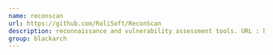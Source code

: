 ```yaml
---
name: reconscan
url: https://github.com/RoliSoft/ReconScan
description: reconnaissance and vulnerability assessment tools. URL : https://github.com/RoliSoft/ReconScan Groups : blackarch blackarch-recon blackarch-scanner
group: blackarch
---
```

